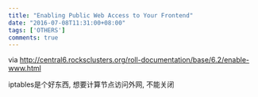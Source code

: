 ```yaml
---
title: "Enabling Public Web Access to Your Frontend"
date: "2016-07-08T11:31:00+08:00"
tags: ['OTHERS']
comments: true
---
```



via <http://central6.rocksclusters.org/roll-documentation/base/6.2/enable-www.html>

iptables是个好东西, 想要计算节点访问外网, 不能关闭